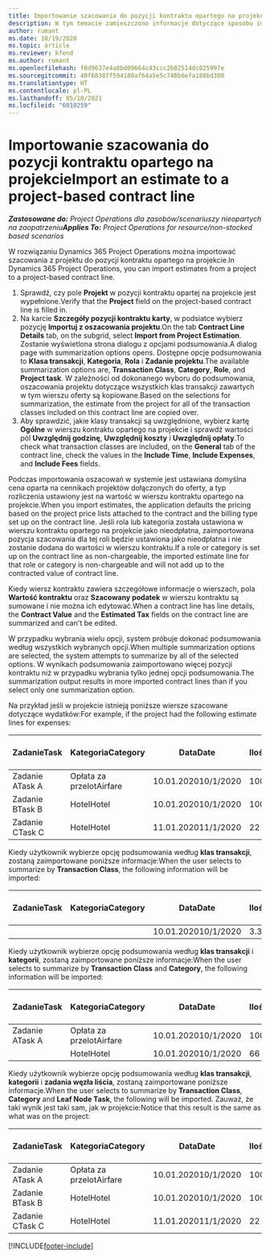 ```yaml
---
title: Importowanie szacowania do pozycji kontraktu opartego na projekcie
description: W tym temacie zamieszczono informacje dotyczące sposobu importowania szacunków z projektu do wiersza kontraktu.
author: rumant
ms.date: 10/19/2020
ms.topic: article
ms.reviewer: kfend
ms.author: rumant
ms.openlocfilehash: f8d9637e4a8bd09664c43ccc2b02514dc825997e
ms.sourcegitcommit: 40f68387f594180af64a5e5c748b6efa188bd300
ms.translationtype: HT
ms.contentlocale: pl-PL
ms.lasthandoff: 05/10/2021
ms.locfileid: "6010259"
---
```

# <a name="import-an-estimate-to-a-project-based-contract-line"></a><span data-ttu-id="95e09-103">Importowanie szacowania do pozycji kontraktu opartego na projekcie</span><span class="sxs-lookup"><span data-stu-id="95e09-103">Import an estimate to a project-based contract line</span></span>

<span data-ttu-id="95e09-104">_**Zastosowane do:** Project Operations dla zasobów/scenariuszy nieopartych na zaopatrzeniu_</span><span class="sxs-lookup"><span data-stu-id="95e09-104">_**Applies To:** Project Operations for resource/non-stocked based scenarios_</span></span>

<span data-ttu-id="95e09-105">W rozwiązaniu Dynamics 365 Project Operations można importować szacowania z projektu do pozycji kontraktu opartego na projekcie.</span><span class="sxs-lookup"><span data-stu-id="95e09-105">In Dynamics 365 Project Operations, you can import estimates from a project to a project-based contract line.</span></span>

1. <span data-ttu-id="95e09-106">Sprawdź, czy pole **Projekt** w pozycji kontraktu opartej na projekcie jest wypełnione.</span><span class="sxs-lookup"><span data-stu-id="95e09-106">Verify that the **Project** field on the project-based contract line is filled in.</span></span>
2. <span data-ttu-id="95e09-107">Na karcie **Szczegóły pozycji kontraktu karty**, w podsiatce wybierz pozycję **Importuj z oszacowania projektu**.</span><span class="sxs-lookup"><span data-stu-id="95e09-107">On the tab **Contract Line Details** tab, on the subgrid, select **Import from Project Estimation**.</span></span> <span data-ttu-id="95e09-108">Zostanie wyświetlona strona dialogu z opcjami podsumowania.</span><span class="sxs-lookup"><span data-stu-id="95e09-108">A dialog page with summarization options opens.</span></span> <span data-ttu-id="95e09-109">Dostępne opcje podsumowania to **Klasa transakcji**, **Kategoria**, **Rola** i **Zadanie projektu**.</span><span class="sxs-lookup"><span data-stu-id="95e09-109">The available summarization options are, **Transaction Class**, **Category**, **Role**, and **Project task**.</span></span> <span data-ttu-id="95e09-110">W zależności od dokonanego wyboru do podsumowania, oszacowania projektu dotyczące wszystkich klas transakcji zawartych w tym wierszu oferty są kopiowane.</span><span class="sxs-lookup"><span data-stu-id="95e09-110">Based on the selections for summarization, the estimate from the project for all of the transaction classes included on this contract line are copied over.</span></span> 
3. <span data-ttu-id="95e09-111">Aby sprawdzić, jakie klasy transakcji są uwzględnione, wybierz kartę **Ogólne** w wierszu kontraktu opartego na projekcie i sprawdź wartości pól **Uwzględnij godzinę**, **Uwzględnij koszty** i **Uwzględnij opłaty**.</span><span class="sxs-lookup"><span data-stu-id="95e09-111">To check what transaction classes are included, on the **General** tab of the contract line, check the values in the **Include Time**, **Include Expenses**, and **Include Fees** fields.</span></span>

<span data-ttu-id="95e09-112">Podczas importowania oszacowań w systemie jest ustawiana domyślna cena oparta na cennikach projektów dołączonych do oferty, a typ rozliczenia ustawiony jest na wartość w wierszu kontraktu opartego na projekcie.</span><span class="sxs-lookup"><span data-stu-id="95e09-112">When you import estimates, the application defaults the pricing based on the project price lists attached to the contract and the billing type set up on the contract line.</span></span> <span data-ttu-id="95e09-113">Jeśli rola lub kategoria została ustawiona w wierszu kontraktu opartego na projekcie jako nieodpłatna, zaimportowana pozycja szacowania dla tej roli będzie ustawiona jako nieodpłatna i nie zostanie dodana do wartości w wierszu kontraktu.</span><span class="sxs-lookup"><span data-stu-id="95e09-113">If a role or category is set up on the contract line as non-chargeable, the imported estimate line for that role or category is non-chargeable and will not add up to the contracted value of contract line.</span></span>

<span data-ttu-id="95e09-114">Kiedy wiersz kontraktu zawiera szczegółowe informacje o wierszach, pola **Wartość kontraktu** oraz **Szacowany podatek** w wierszu kontraktu są sumowane i nie można ich edytować.</span><span class="sxs-lookup"><span data-stu-id="95e09-114">When a contract line has line details, the **Contract Value** and the **Estimated Tax** fields on the contract line are summarized and can't be edited.</span></span>

<span data-ttu-id="95e09-115">W przypadku wybrania wielu opcji, system próbuje dokonać podsumowania według wszystkich wybranych opcji.</span><span class="sxs-lookup"><span data-stu-id="95e09-115">When multiple summarization options are selected, the system attempts to summarize by all of the selected options.</span></span> <span data-ttu-id="95e09-116">W wynikach podsumowania zaimportowano więcej pozycji kontraktu niż w przypadku wybrania tylko jednej opcji podsumowania.</span><span class="sxs-lookup"><span data-stu-id="95e09-116">The summarization output results in more imported contract lines than if you select only one summarization option.</span></span>

<span data-ttu-id="95e09-117">Na przykład jeśli w projekcie istnieją poniższe wiersze szacowane dotyczące wydatków:</span><span class="sxs-lookup"><span data-stu-id="95e09-117">For example, if the project had the following estimate lines for expenses:</span></span>

| <span data-ttu-id="95e09-118">Zadanie</span><span class="sxs-lookup"><span data-stu-id="95e09-118">Task</span></span> | <span data-ttu-id="95e09-119">Kategoria</span><span class="sxs-lookup"><span data-stu-id="95e09-119">Category</span></span> | <span data-ttu-id="95e09-120">Data</span><span class="sxs-lookup"><span data-stu-id="95e09-120">Date</span></span> | <span data-ttu-id="95e09-121">Ilość</span><span class="sxs-lookup"><span data-stu-id="95e09-121">Quantity</span></span> | <span data-ttu-id="95e09-122">Cena jednostkowa</span><span class="sxs-lookup"><span data-stu-id="95e09-122">Unit price</span></span> | <span data-ttu-id="95e09-123">Kwota</span><span class="sxs-lookup"><span data-stu-id="95e09-123">Amount</span></span> |
| --- | --- | --- | --- | --- | --- |
| <span data-ttu-id="95e09-124">Zadanie A</span><span class="sxs-lookup"><span data-stu-id="95e09-124">Task A</span></span> | <span data-ttu-id="95e09-125">Opłata za przelot</span><span class="sxs-lookup"><span data-stu-id="95e09-125">Airfare</span></span> | <span data-ttu-id="95e09-126">10.01.2020</span><span class="sxs-lookup"><span data-stu-id="95e09-126">10/1/2020</span></span> | <span data-ttu-id="95e09-127">100</span><span class="sxs-lookup"><span data-stu-id="95e09-127">4</span></span> | <span data-ttu-id="95e09-128">400</span><span class="sxs-lookup"><span data-stu-id="95e09-128">400</span></span> | <span data-ttu-id="95e09-129">1600</span><span class="sxs-lookup"><span data-stu-id="95e09-129">1600</span></span> |
| <span data-ttu-id="95e09-130">Zadanie B</span><span class="sxs-lookup"><span data-stu-id="95e09-130">Task B</span></span> | <span data-ttu-id="95e09-131">Hotel</span><span class="sxs-lookup"><span data-stu-id="95e09-131">Hotel</span></span> | <span data-ttu-id="95e09-132">10.01.2020</span><span class="sxs-lookup"><span data-stu-id="95e09-132">10/1/2020</span></span> | <span data-ttu-id="95e09-133">100</span><span class="sxs-lookup"><span data-stu-id="95e09-133">4</span></span> | <span data-ttu-id="95e09-134">200</span><span class="sxs-lookup"><span data-stu-id="95e09-134">200</span></span> | <span data-ttu-id="95e09-135">800</span><span class="sxs-lookup"><span data-stu-id="95e09-135">800</span></span> |
| <span data-ttu-id="95e09-136">Zadanie C</span><span class="sxs-lookup"><span data-stu-id="95e09-136">Task C</span></span> | <span data-ttu-id="95e09-137">Hotel</span><span class="sxs-lookup"><span data-stu-id="95e09-137">Hotel</span></span> | <span data-ttu-id="95e09-138">11.01.2020</span><span class="sxs-lookup"><span data-stu-id="95e09-138">11/1/2020</span></span> | <span data-ttu-id="95e09-139">2</span><span class="sxs-lookup"><span data-stu-id="95e09-139">2</span></span> | <span data-ttu-id="95e09-140">200</span><span class="sxs-lookup"><span data-stu-id="95e09-140">200</span></span> | <span data-ttu-id="95e09-141">400</span><span class="sxs-lookup"><span data-stu-id="95e09-141">400</span></span> |

<span data-ttu-id="95e09-142">Kiedy użytkownik wybierze opcję podsumowania według **klas transakcji**, zostaną zaimportowane poniższe informacje:</span><span class="sxs-lookup"><span data-stu-id="95e09-142">When the user selects to summarize by **Transaction Class**, the following information will be imported:</span></span>

| <span data-ttu-id="95e09-143">Zadanie</span><span class="sxs-lookup"><span data-stu-id="95e09-143">Task</span></span> | <span data-ttu-id="95e09-144">Kategoria</span><span class="sxs-lookup"><span data-stu-id="95e09-144">Category</span></span> | <span data-ttu-id="95e09-145">Data</span><span class="sxs-lookup"><span data-stu-id="95e09-145">Date</span></span> | <span data-ttu-id="95e09-146">Ilość</span><span class="sxs-lookup"><span data-stu-id="95e09-146">Quantity</span></span> | <span data-ttu-id="95e09-147">Cena jednostkowa</span><span class="sxs-lookup"><span data-stu-id="95e09-147">Unit price</span></span> | <span data-ttu-id="95e09-148">Kwota</span><span class="sxs-lookup"><span data-stu-id="95e09-148">Amount</span></span> |
| --- | --- | --- | --- | --- | --- |
| &nbsp;  | &nbsp;  | <span data-ttu-id="95e09-149">10.01.2020</span><span class="sxs-lookup"><span data-stu-id="95e09-149">10/1/2020</span></span> | <span data-ttu-id="95e09-150">3.34</span><span class="sxs-lookup"><span data-stu-id="95e09-150">3.34</span></span> | <span data-ttu-id="95e09-151">840</span><span class="sxs-lookup"><span data-stu-id="95e09-151">840</span></span> | <span data-ttu-id="95e09-152">2800</span><span class="sxs-lookup"><span data-stu-id="95e09-152">2800</span></span> |

<span data-ttu-id="95e09-153">Kiedy użytkownik wybierze opcję podsumowania według **klas transakcji** i **kategorii**, zostaną zaimportowane poniższe informacje:</span><span class="sxs-lookup"><span data-stu-id="95e09-153">When the user selects to summarize by **Transaction Class** and **Category**, the following information will be imported:</span></span>

| <span data-ttu-id="95e09-154">Zadanie</span><span class="sxs-lookup"><span data-stu-id="95e09-154">Task</span></span> | <span data-ttu-id="95e09-155">Kategoria</span><span class="sxs-lookup"><span data-stu-id="95e09-155">Category</span></span> | <span data-ttu-id="95e09-156">Data</span><span class="sxs-lookup"><span data-stu-id="95e09-156">Date</span></span> | <span data-ttu-id="95e09-157">Ilość</span><span class="sxs-lookup"><span data-stu-id="95e09-157">Quantity</span></span> | <span data-ttu-id="95e09-158">Cena jednostkowa</span><span class="sxs-lookup"><span data-stu-id="95e09-158">Unit price</span></span> | <span data-ttu-id="95e09-159">Kwota</span><span class="sxs-lookup"><span data-stu-id="95e09-159">Amount</span></span> |
| --- | --- | --- | --- | --- | --- |
| <span data-ttu-id="95e09-160">Zadanie A</span><span class="sxs-lookup"><span data-stu-id="95e09-160">Task A</span></span> | <span data-ttu-id="95e09-161">Opłata za przelot</span><span class="sxs-lookup"><span data-stu-id="95e09-161">Airfare</span></span> | <span data-ttu-id="95e09-162">10.01.2020</span><span class="sxs-lookup"><span data-stu-id="95e09-162">10/1/2020</span></span> | <span data-ttu-id="95e09-163">100</span><span class="sxs-lookup"><span data-stu-id="95e09-163">4</span></span> | <span data-ttu-id="95e09-164">400</span><span class="sxs-lookup"><span data-stu-id="95e09-164">400</span></span> | <span data-ttu-id="95e09-165">1600</span><span class="sxs-lookup"><span data-stu-id="95e09-165">1600</span></span> |
| &nbsp;  | <span data-ttu-id="95e09-166">Hotel</span><span class="sxs-lookup"><span data-stu-id="95e09-166">Hotel</span></span> | <span data-ttu-id="95e09-167">10.01.2020</span><span class="sxs-lookup"><span data-stu-id="95e09-167">10/1/2020</span></span> | <span data-ttu-id="95e09-168">6</span><span class="sxs-lookup"><span data-stu-id="95e09-168">6</span></span> | <span data-ttu-id="95e09-169">200</span><span class="sxs-lookup"><span data-stu-id="95e09-169">200</span></span> | <span data-ttu-id="95e09-170">1200</span><span class="sxs-lookup"><span data-stu-id="95e09-170">1200</span></span> |

<span data-ttu-id="95e09-171">Kiedy użytkownik wybierze opcję podsumowania według **klas transakcji**, **kategorii** i **zadania węzła liścia**, zostaną zaimportowane poniższe informacje.</span><span class="sxs-lookup"><span data-stu-id="95e09-171">When the user selects to summarize by **Transaction Class**, **Category** and **Leaf Node Task**, the following will be imported.</span></span> <span data-ttu-id="95e09-172">Zauważ, że taki wynik jest taki sam, jak w projekcie:</span><span class="sxs-lookup"><span data-stu-id="95e09-172">Notice that this result is the same as what was on the project:</span></span>

| <span data-ttu-id="95e09-173">Zadanie</span><span class="sxs-lookup"><span data-stu-id="95e09-173">Task</span></span> | <span data-ttu-id="95e09-174">Kategoria</span><span class="sxs-lookup"><span data-stu-id="95e09-174">Category</span></span> | <span data-ttu-id="95e09-175">Data</span><span class="sxs-lookup"><span data-stu-id="95e09-175">Date</span></span> | <span data-ttu-id="95e09-176">Ilość</span><span class="sxs-lookup"><span data-stu-id="95e09-176">Quantity</span></span> | <span data-ttu-id="95e09-177">Cena jednostkowa</span><span class="sxs-lookup"><span data-stu-id="95e09-177">Unit price</span></span> | <span data-ttu-id="95e09-178">Kwota</span><span class="sxs-lookup"><span data-stu-id="95e09-178">Amount</span></span> |
| --- | --- | --- | --- | --- | --- |
| <span data-ttu-id="95e09-179">Zadanie A</span><span class="sxs-lookup"><span data-stu-id="95e09-179">Task A</span></span> | <span data-ttu-id="95e09-180">Opłata za przelot</span><span class="sxs-lookup"><span data-stu-id="95e09-180">Airfare</span></span> | <span data-ttu-id="95e09-181">10.01.2020</span><span class="sxs-lookup"><span data-stu-id="95e09-181">10/1/2020</span></span> | <span data-ttu-id="95e09-182">100</span><span class="sxs-lookup"><span data-stu-id="95e09-182">4</span></span> | <span data-ttu-id="95e09-183">400</span><span class="sxs-lookup"><span data-stu-id="95e09-183">400</span></span> | <span data-ttu-id="95e09-184">1600</span><span class="sxs-lookup"><span data-stu-id="95e09-184">1600</span></span> |
| <span data-ttu-id="95e09-185">Zadanie B</span><span class="sxs-lookup"><span data-stu-id="95e09-185">Task B</span></span> | <span data-ttu-id="95e09-186">Hotel</span><span class="sxs-lookup"><span data-stu-id="95e09-186">Hotel</span></span> | <span data-ttu-id="95e09-187">10.01.2020</span><span class="sxs-lookup"><span data-stu-id="95e09-187">10/1/2020</span></span> | <span data-ttu-id="95e09-188">100</span><span class="sxs-lookup"><span data-stu-id="95e09-188">4</span></span> | <span data-ttu-id="95e09-189">200</span><span class="sxs-lookup"><span data-stu-id="95e09-189">200</span></span> | <span data-ttu-id="95e09-190">800</span><span class="sxs-lookup"><span data-stu-id="95e09-190">800</span></span> |
| <span data-ttu-id="95e09-191">Zadanie C</span><span class="sxs-lookup"><span data-stu-id="95e09-191">Task C</span></span> | <span data-ttu-id="95e09-192">Hotel</span><span class="sxs-lookup"><span data-stu-id="95e09-192">Hotel</span></span> | <span data-ttu-id="95e09-193">11.01.2020</span><span class="sxs-lookup"><span data-stu-id="95e09-193">11/1/2020</span></span> | <span data-ttu-id="95e09-194">2</span><span class="sxs-lookup"><span data-stu-id="95e09-194">2</span></span> | <span data-ttu-id="95e09-195">200</span><span class="sxs-lookup"><span data-stu-id="95e09-195">200</span></span> | <span data-ttu-id="95e09-196">400</span><span class="sxs-lookup"><span data-stu-id="95e09-196">400</span></span> |


[!INCLUDE[footer-include](../includes/footer-banner.md)]